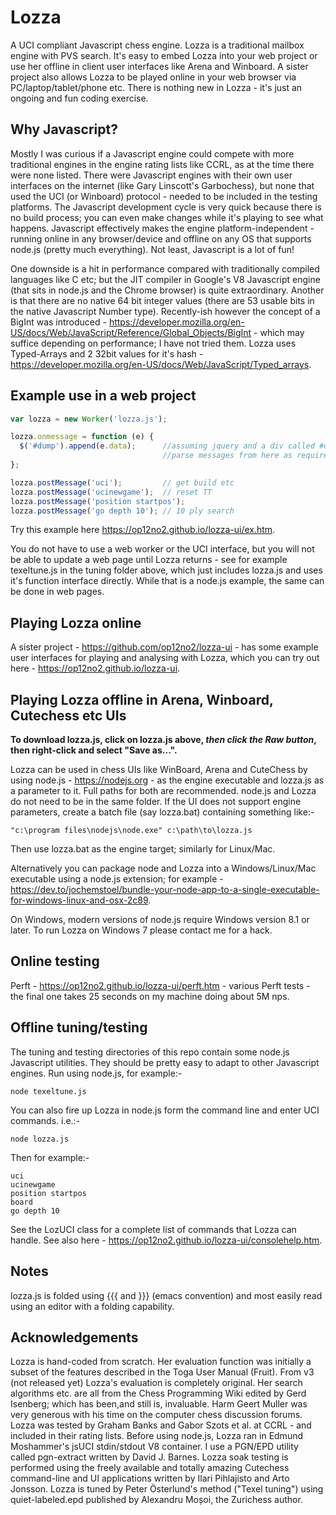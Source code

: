 # Lozza

A UCI compliant Javascript chess engine. Lozza is a traditional mailbox engine with PVS search. It's easy to embed Lozza into your web project or use her offline in client user interfaces like Arena and Winboard. A sister project also allows Lozza to be played online in your web browser via PC/laptop/tablet/phone etc. There is nothing new in Lozza - it's just an ongoing and fun coding exercise. 

## Why Javascript?

Mostly I was curious if a Javascript engine could compete with more traditional engines in the engine rating lists like CCRL, as at the time there were none listed. There were Javascript engines with their own user interfaces on the internet (like Gary Linscott's Garbochess), but none that used the UCI (or Winboard) protocol - needed to be included in the testing platforms. The Javascript development cycle is very quick because there is no build process; you can even make changes while it's playing to see what happens. Javascript effectively makes the engine platform-independent - running online in any browser/device and offline on any OS that supports node.js (pretty much everything). Not least, Javascript is a lot of fun! 

One downside is a hit in performance compared with traditionally compiled languages like C etc; but the JIT compiler in Google's V8 Javascript engine (that sits in node.js and the Chrome browser) is quite extraordinary. Another is that there are no native 64 bit integer values (there are 53 usable bits in the native Javascript Number type). Recently-ish however the concept of a BigInt was introduced - https://developer.mozilla.org/en-US/docs/Web/JavaScript/Reference/Global_Objects/BigInt - which may suffice depending on performance; I have not tried them. Lozza uses Typed-Arrays and 2 32bit values for it's hash - https://developer.mozilla.org/en-US/docs/Web/JavaScript/Typed_arrays.  

## Example use in a web  project

```Javascript
var lozza = new Worker('lozza.js');

lozza.onmessage = function (e) {
  $('#dump').append(e.data);      //assuming jquery and a div called #dump
                                  //parse messages from here as required
};

lozza.postMessage('uci');         // get build etc
lozza.postMessage('ucinewgame');  // reset TT
lozza.postMessage('position startpos');
lozza.postMessage('go depth 10'); // 10 ply search
```

Try this example here https://op12no2.github.io/lozza-ui/ex.htm.

You do not have to use a web worker or the UCI interface, but you will not be able to update a web page until Lozza returns - see for example texeltune.js in the tuning folder above, which just includes lozza.js and uses it's function interface directly. While that is a node.js example, the same can be done in web pages.

## Playing Lozza online

A sister project - https://github.com/op12no2/lozza-ui - has some example user interfaces for playing and analysing with Lozza, which you can try out here - https://op12no2.github.io/lozza-ui.

## Playing Lozza offline in Arena, Winboard, Cutechess etc UIs

**To download lozza.js, click on lozza.js above, _then click the Raw button_, then right-click and select "Save as...".**

Lozza can be used in chess UIs like WinBoard, Arena and CuteChess by using node.js - https://nodejs.org - as the engine executable and lozza.js as a parameter
to it. Full paths for both are recommended. node.js and Lozza do not need to be in the same folder. If the UI does not support engine parameters, create a batch file (say lozza.bat) containing something like:-

```
"c:\program files\nodejs\node.exe" c:\path\to\lozza.js 
```

Then use lozza.bat as the engine target; similarly for Linux/Mac.  

Alternatively you can package node and Lozza into a Windows/Linux/Mac executable using a node.js extension; for example - https://dev.to/jochemstoel/bundle-your-node-app-to-a-single-executable-for-windows-linux-and-osx-2c89.

On Windows, modern versions of node.js require Windows version 8.1 or later. To run Lozza on Windows 7 please contact me for a hack.

## Online testing

Perft - https://op12no2.github.io/lozza-ui/perft.htm - various Perft tests - the final one takes 25 seconds on my machine doing about 5M nps.

## Offline tuning/testing

The tuning and testing directories of this repo contain some node.js Javascript utilities. They should be pretty easy to adapt to other Javascript engines. Run using node.js, for example:-

```
node texeltune.js
```

You can also fire up Lozza in node.js form the command line and enter UCI commands. i.e.:-

```
node lozza.js
```

Then for example:-

```
uci
ucinewgame
position startpos
board
go depth 10
```

See the LozUCI class for a complete list of commands that Lozza can handle. See also here - https://op12no2.github.io/lozza-ui/consolehelp.htm. 

## Notes

lozza.js is folded using {{{ and }}} (emacs convention) and most easily read using an editor with a folding capability.

## Acknowledgements

Lozza is hand-coded from scratch. Her evaluation function was initially a subset of the features described in the Toga User Manual (Fruit). From v3 (not released yet) Lozza's evaluation is completely original. Her search algorithms etc. are all from the Chess Programming Wiki edited by Gerd Isenberg; which has been,and still is, invaluable. Harm Geert Muller was very generous with his time on the computer chess discussion forums. Lozza was tested by Graham Banks and Gabor Szots et al. at CCRL - and included in their rating lists. Before using node.js, Lozza ran in Edmund Moshammer's jsUCI stdin/stdout V8 container. I use a PGN/EPD utility called pgn-extract written by David J. Barnes. Lozza soak testing is performed using the freely available and totally amazing Cutechess command-line and UI applications written by Ilari Pihlajisto and Arto Jonsson. Lozza is tuned by Peter Österlund's method ("Texel tuning") using quiet-labeled.epd published by Alexandru Moșoi, the Zurichess author.  
